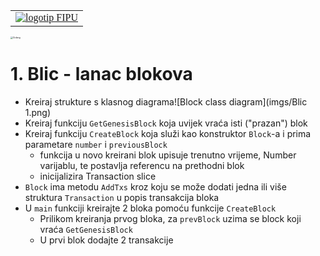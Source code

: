 <table style="caret-color: #000000; font-family: Georgia;" border="0" cellspacing="0" cellpadding="0" >
            <tbody>
              <tr>
                <td valign="center">
                  <a id="logo_a" href="https://fipu.unipu.hr"><img id="logo_img"  src="https://www.unipu.hr/_download/repository/FIPU_horiz_kolor_HR.png" alt="logotip FIPU" title="Fakultet informatike u Puli"></a> 								 </td>
              </tr>
  </tbody>
</table>



<img src="https://juststickers.in/wp-content/uploads/2016/07/go-programming-language.png" alt="Golang" style="zoom:25%;" />



# 1. Blic - lanac blokova

- Kreiraj strukture s klasnog diagrama![Block class diagram](imgs/Blic 1.png)
- Kreiraj funkciju `GetGenesisBlock` koja uvijek vraća isti ("prazan") blok
- Kreiraj funkciju `CreateBlock` koja služi kao konstruktor `Block`-a i prima parametare `number` i `previousBlock`
  - funkcija u novo kreirani blok upisuje trenutno vrijeme, Number varijablu, te postavlja referencu na prethodni blok
  - inicijalizira Transaction slice
- `Block` ima metodu `AddTxs` kroz koju se može dodati jedna ili više struktura `Transaction` u popis transakcija bloka
- U `main` funkciji kreirajte 2 bloka pomoću funkcije `CreateBlock`
  - Prilikom kreiranja prvog bloka, za `prevBlock` uzima se block koji vraća `GetGenesisBlock`
  - U prvi blok dodajte 2 transakcije
